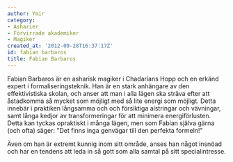 ```yaml
---
author: Ymir
category:
- Asharier
- Förvirrade akademiker
- Magiker
created_at: '2012-09-28T16:37:17Z'
id: fabian barbaros
title: Fabian Barbaros
---
```

Fabian Barbaros är en asharisk magiker i Chadarians Hopp och en erkänd expert i formaliseringsteknik. Han är en stark anhängare av den effektivistiska skolan, och anser att man i alla lägen ska sträva efter att åstadkomma så mycket som möjligt med så lite energi som möjligt. Detta innebär i praktiken långsamma och och försiktiga alstringar och vävningar, samt långa kedjor av transformeringar för att minimera energiförlusten. Detta kan tyckas opraktiskt i många lägen, men som Fabian själva gärna (och ofta) säger: "Det finns inga genvägar till den perfekta formeln!"

Även om han är extremt kunnig inom sitt område, anses han något insnöad och har en tendens att leda in så gott som alla samtal på sitt specialintresse.